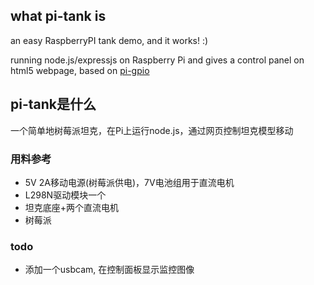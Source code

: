 ## what pi-tank is
an easy RaspberryPI tank demo, and it works!  :)

running node.js/expressjs on Raspberry Pi and gives a control panel on html5 webpage,
based on [pi-gpio](https://github.com/rakeshpai/pi-gpio)

## pi-tank是什么
一个简单地树莓派坦克，在Pi上运行node.js，通过网页控制坦克模型移动

### 用料参考
* 5V 2A移动电源(树莓派供电)，7V电池组用于直流电机
* L298N驱动模块一个
* 坦克底座+两个直流电机
* 树莓派

### todo
* 添加一个usbcam, 在控制面板显示监控图像